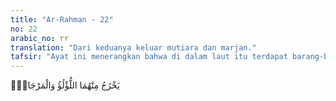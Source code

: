 ```yaml
---
title: "Ar-Rahman - 22"
no: 22
arabic_no: ٢٢
translation: "Dari keduanya keluar mutiara dan marjan."
tafsir: "Ayat ini menerangkan bahwa di dalam laut itu terdapat barang-barang yang sangat berharga, misalnya mutiara dan marjan dari laut yang asin dan tawar. Keduanya dapat dijadikan sebagai perhiasan yang tinggi nilainya dan mahal harganya."
---
```


يَخْرُجُ مِنْهُمَا اللُّؤْلُؤُ وَالْمَرْجَانُۚ
